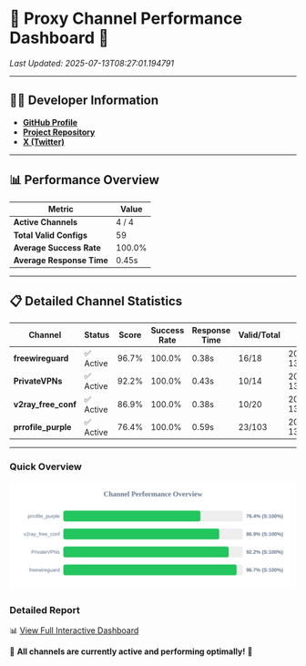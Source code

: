 # 🌟 Proxy Channel Performance Dashboard 🌟

_Last Updated: 2025-07-13T08:27:01.194791_

---

## 👩‍💻 Developer Information

- **[GitHub Profile](https://github.com/4n0nymou3)**  
- **[Project Repository](https://github.com/4n0nymou3/multi-proxy-config-fetcher)**  
- **[X (Twitter)](https://x.com/4n0nymou3)**  

---

## 📊 Performance Overview

| Metric                | Value       |
|-----------------------|-------------|
| **Active Channels**   | 4 / 4       |
| **Total Valid Configs** | 59          |
| **Average Success Rate** | 100.0%      |
| **Average Response Time** | 0.45s       |

---

## 📋 Detailed Channel Statistics

| Channel          | Status     | Score  | Success Rate | Response Time | Valid/Total | Last Success               |
|------------------|------------|--------|--------------|---------------|-------------|----------------------------|
| **freewireguard**  | ✅ Active  | 96.7%  | 100.0% | 0.38s         | 16/18       | 2025-07-13T08:27:01.193124 |
| **PrivateVPNs**  | ✅ Active  | 92.2%  | 100.0% | 0.43s         | 10/14       | 2025-07-13T08:27:00.783109 |
| **v2ray_free_conf**  | ✅ Active  | 86.9%  | 100.0% | 0.38s         | 10/20       | 2025-07-13T08:27:00.308683 |
| **prrofile_purple**  | ✅ Active  | 76.4%  | 100.0% | 0.59s         | 23/103       | 2025-07-13T08:26:59.843511 |

---

### Quick Overview
<div align="center">
  <a href="https://raw.githubusercontent.com/nullluser/NullRepo/refs/heads/main/assets/channel_stats_chart.svg">
    <img src="https://raw.githubusercontent.com/nullluser/NullRepo/refs/heads/main/assets/channel_stats_chart.svg" alt="Source Performance Statistics" width="800">
  </a>
</div>

### Detailed Report
📊 [View Full Interactive Dashboard](https://htmlpreview.github.io/?https://github.com/nullluser/NullRepo/blob/main/assets/performance_report.html)

🎉 **All channels are currently active and performing optimally!** 🎉
